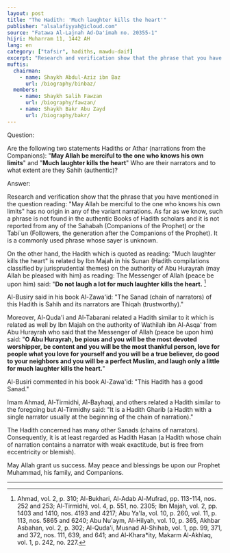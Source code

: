```yaml
---
layout: post
title: "The Hadith: 'Much laughter kills the heart'"
publisher: "alsalafiyyah@icloud.com"
source: "Fatawa Al-Lajnah Ad-Da'imah no. 20355-1"
hijri: Muharram 11, 1442 AH
lang: en
category: ["tafsir", hadiths, mawdu-daif]
excerpt: "Research and verification show that the phrase that you have mentioned in the question reading: 'May Allah be merciful to the one who knows his own limits' has no origin in any of the variant narrations."
muftis:
  chairman: 
    - name: Shaykh Abdul-Aziz ibn Baz
      url: /biography/binbaz/
  members: 
    - name: Shaykh Salih Fawzan
      url: /biography/fawzan/
    - name: Shaykh Bakr Abu Zayd
      url: /biography/bakr/
---
```


Question: 

Are the following two statements Hadiths or Athar (narrations from the Companions): "**May Allah be merciful to the one who knows his own limits**" and "**Much laughter kills the heart**" Who are their narrators and to what extent are they Sahih (authentic)?

Answer:

Research and verification show that the phrase that you have mentioned in the question reading: "May Allah be merciful to the one who knows his own limits" has no origin in any of the variant narrations. As far as we know, such a phrase is not found in the authentic Books of Hadith scholars and it is not reported from any of the Sahabah (Companions of the Prophet) or the Tabi`un (Followers, the generation after the Companions of the Prophet). It is a commonly used phrase whose sayer is unknown.

On the other hand, the Hadith which is quoted as reading: "Much laughter kills the heart" is related by Ibn Majah in his Sunan (Hadith compilations classified by jurisprudential themes) on the authority of Abu Hurayrah (may Allah be pleased with him) as reading: The Messenger of Allah (peace be upon him) said: "**Do not laugh a lot for much laughter kills the heart.** [^1] 

Al-Busiry said in his book Al-Zawa'id: "The Sanad (chain of narrators) of this Hadith is Sahih and its narrators are Thiqah (trustworthy)." 

Moreover, Al-Quda'i and Al-Tabarani related a Hadith similar to it which is related as well by Ibn Majah on the authority of Wathilah ibn Al-Asqa' from Abu Hurayrah who said that the Messenger of Allah (peace be upon him) said: "**O Abu Hurayrah, be pious and you will be the most devoted worshipper, be content and you will be the most thankful person, love for people what you love for yourself and you will be a true believer, do good to your neighbors and you will be a perfect Muslim, and laugh only a little for much laughter kills the heart.**"

Al-Busiri commented in his book Al-Zawa'id: "This Hadith has a good Sanad."

Imam Ahmad, Al-Tirmidhi, Al-Bayhaqi, and others related a Hadith similar to the foregoing but Al-Tirmidhy said: "It is a Hadith Gharib (a Hadith with a single narrator usually at the beginning of the chain of narration)."

The Hadith concerned has many other Sanads (chains of narrators). Consequently, it is at least regarded as Hadith Hasan (a Hadith whose chain of narration contains a narrator with weak exactitude, but is free from eccentricity or blemish).

May Allah grant us success. May peace and blessings be upon our Prophet Muhammad, his family, and Companions.

---
[^1]: Ahmad, vol. 2, p. 310; Al-Bukhari, Al-Adab Al-Mufrad, pp. 113-114, nos. 252 and 253; Al-Tirmidhi, vol. 4, p. 551, no. 2305; Ibn Majah, vol. 2, pp. 1403 and 1410, nos. 4193 and 4217; Abu Ya'la, vol. 10, p. 260, vol. 11, p. 113, nos. 5865 and 6240; Abu Nu'aym, Al-Hilyah, vol. 10, p. 365, Akhbar Asbahan, vol. 2, p. 302; Al-Quda'i, Musnad Al-Shihab, vol. 1, pp. 99, 371, and 372, nos. 111, 639, and 641; and Al-Khara*ity, Makarm Al-Akhlaq, vol. 1, p. 242, no. 227.
